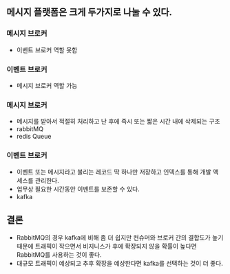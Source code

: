 ## 메시지 플랫폼은 크게 두가지로 나눌 수 있다.

### 메시지 브로커
- 이벤트 브로커 역할 못함
### 이벤트 브로커
- 메시지 브로커 역할 가능


### 메시지 브로커
- 메시지를 받아서 적절히 처리하고 난 후에 즉시 또는 짧은 시간 내에 삭제되는 구조
- rabbitMQ
- redis Queue

### 이벤트 브로커
- 이벤트 또는 메시지라고 불리는 레코드 딱 하나만 저장하고 인덱스를 통해 개발 액세스를 관리한다.
- 업무상 필요한 시간동안 이벤트를 보존할 수 있다.
- kafka

## 결론
- RabbitMQ의 경우 kafka에 비해 좀 더 쉽지만 컨슈머와 브로커 간의 결합도가 높기 때문에 트래픽이 작으면서 비지니스가 후에 확장되지 않을 확률이 높다면 RabbitMQ를 사용하는 것이 좋다.
- 대규모 트래픽이 예상되고 추후 확장을 예상한다면  kafka를 선택하는 것이 더 좋다.


